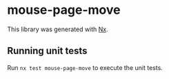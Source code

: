 # mouse-page-move

This library was generated with [Nx](https://nx.dev).

## Running unit tests

Run `nx test mouse-page-move` to execute the unit tests.
